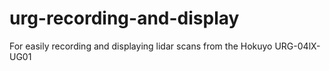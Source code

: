 # urg-recording-and-display
For easily recording and displaying lidar scans from the Hokuyo URG-04lX-UG01
